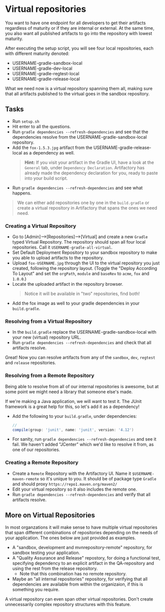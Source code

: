 # Virtual repositories

You want to have one endpoint for all developers to get their artifacts regardless of maturity or if they are internal or external.
At the same time, you also want all published artifacts to go into the repository with lowest maturity.

After executing the setup script, you will see four local repositories, each with different maturity denoted:

* USERNAME-gradle-sandbox-local
* USERNAME-gradle-dev-local
* USERNAME-gradle-regtest-local
* USERNAME-gradle-release-local

What we need now is a virtual repository spanning them all, making sure that all artifacts published to the virtual goes in the sandbox repository.

## Tasks

* Run `setup.sh`
* Hit enter to all the questions.
* Run `gradle dependencies --refresh-dependencies` and see that the dependencies resolve from the
    USERNAME-gradle-sandbox-local repository.
* Add the `fox-1.5.3.jpg` artifact from the USERNAME-gradle-release-local as a dependency as well.
    > **Hint:** If you visit your artifact in the Gradle UI,
    > have a look at the `General` tab, under `Dependency Declaration`.
    > Artifactory has already made the dependency declaration for you,
    > ready to paste into your build script.
* Run `gradle dependencies --refresh-dependencies` and see what happens.

> We can either add repositories one by one in the `build.gradle` or
> create a virtual repository in Artifactory that spans the ones we need need.

### Creating a Virtual Repository

* Go to [Admin]-->[Repositories]-->[Virtual] and create a new `Gradle` typed Virtual Repository.
    The repository should span all four local repositories. Call it `USERNAME-gradle-all-virtual`.
* Set Default Deployment Repository to your sandbox repository to make you able to upload artifacts to the repository.
* Upload `fox-USERNAME.jpg` through the UI to the virtual repository you just created, following the repository layout. (Toggle the "Deploy According To Layout" and set the `orgPath`, `module` and `baseRev` to `acme`, `fox` and `1.0.0`.)
* Locate the uploaded artifact in the repository browser.
    > Notice it will be available in "two" repositories, find both!
* Add the fox image as well to your gradle dependencies in your `build.gradle`.

### Resolving from a Virtual Repository

* In the `build.gradle` replace the USERNAME-gradle-sandbox-local with your
    new (virtual) repository URL.
* Run `gradle dependencies --refresh-dependencies` and check that all artifacts resolve.

Great! Now you can resolve artifacts from any of the `sandbox`, `dev`, `regtest` and `release` repositories.

### Resolving from a Remote Repository

Being able to resolve from all of our internal repositories is awesome,
    but at some point we might need a library that someone else's made.

If we're making a Java application, we will want to test it.
    The JUnit framework is a great help for this, so let's add it as a dependency!

* Add the following to your `build.gradle`, under dependencies:

    ```groovy
    // 
    compile(group: 'junit', name: 'junit', version: '4.12')
    ```

* For sanity, run `gradle dependencies --refresh-dependencies` and see it fail.
    We haven't added "JCenter" which we'd like to resolve it from, as one of our repositories.

### Creating a Remote Repository

* Create a `Remote` Repository with the Artifactory UI. Name it `$USERNAME-maven-remote` so it's unique to you. It should be of package type `Gradle` and should proxy `https://repo1.maven.org/maven2/`
* Edit your virtual repository so it also includes the remote one.
* Run `gradle dependencies --refresh-dependencies` and verify that all artifacts resolve.

## More on Virtual Repositories

In most organzations it will make sense to have multiple virtual repositories that span
    different combinations of repositories depending on the needs of your application.
    The ones below are just provided as examples.

* A "sandbox, development and mvnrepository-remote" repository, for sandbox testing your application.
* A "Quality Assurance and Release" repostory, for doing a functional test,
    specifying dependency to an explicit artifact in the QA-repository and using the rest from
    the release repository.
  * Note that this combination has no remote repository.
* Maybe an "all internal repositories" repository, for verifying that all dependencies are available
    from within the organizaion, if this is something you require.

A virtual repository can even span other virtual repositories.
    Don't create unnecessarily complex repository structures with this feature.
